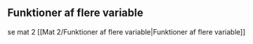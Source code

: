 

## Funktioner af flere variable
se mat 2 [[Mat 2/Funktioner af flere variable|Funktioner af flere variable]]
